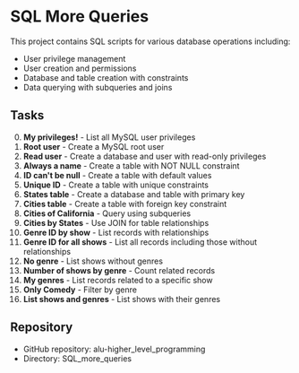 # SQL More Queries

This project contains SQL scripts for various database operations including:
- User privilege management
- User creation and permissions
- Database and table creation with constraints
- Data querying with subqueries and joins

## Tasks

0. **My privileges!** - List all MySQL user privileges
1. **Root user** - Create a MySQL root user
2. **Read user** - Create a database and user with read-only privileges
3. **Always a name** - Create a table with NOT NULL constraint
4. **ID can't be null** - Create a table with default values
5. **Unique ID** - Create a table with unique constraints
6. **States table** - Create a database and table with primary key
7. **Cities table** - Create a table with foreign key constraint
8. **Cities of California** - Query using subqueries
9. **Cities by States** - Use JOIN for table relationships
10. **Genre ID by show** - List records with relationships
11. **Genre ID for all shows** - List all records including those without relationships
12. **No genre** - List shows without genres
13. **Number of shows by genre** - Count related records
14. **My genres** - List records related to a specific show
15. **Only Comedy** - Filter by genre
16. **List shows and genres** - List shows with their genres

## Repository

* GitHub repository: alu-higher_level_programming
* Directory: SQL_more_queries
